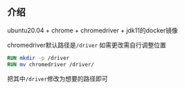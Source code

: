 ## 介绍
ubuntu20.04 + chrome + chromedriver + jdk11的docker镜像

chromedriver默认路径是`/driver`
如需更改需自行调整位置
```Dockerfile
RUN mkdir -p /driver
RUN mv chromedriver /driver/
```
把其中`/driver`修改为想要的路径即可
